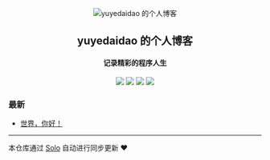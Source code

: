 <p align="center"><img alt="yuyedaidao 的个人博客" src="https://static.b3log.org/images/brand/solo-32.png"></p><h2 align="center">
yuyedaidao 的个人博客
</h2>

<h4 align="center">记录精彩的程序人生</h4>
<p align="center"><a title="yuyedaidao 的个人博客" target="_blank" href="https://github.com/yuyedaidao/solo-blog"><img src="https://img.shields.io/github/last-commit/yuyedaidao/solo-blog.svg?style=flat-square&color=FF9900"></a>
<a title="GitHub repo size in bytes" target="_blank" href="https://github.com/yuyedaidao/solo-blog"><img src="https://img.shields.io/github/repo-size/yuyedaidao/solo-blog.svg?style=flat-square"></a>
<a title="Solo Version" target="_blank" href="https://github.com/b3log/solo/releases"><img src="https://img.shields.io/badge/solo-3.6.7-f1e05a.svg?style=flat-square&color=blueviolet"></a>
<a title="Hits" target="_blank" href="https://github.com/b3log/hits"><img src="https://hits.b3log.org/yuyedaidao/solo-blog.svg"></a></p>

### 最新

* [世界，你好！](http://mooncake.wang/hello-solo)



---

本仓库通过 [Solo](https://github.com/b3log/solo) 自动进行同步更新 ❤️ 